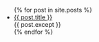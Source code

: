 ---
---

<ul>
  {% for post in site.posts %}
    <li>
      <a href="{{ post.url }}">{{ post.title }}</a><br />{{ post.except }}
    </li>
  {% endfor %}
</ul>
